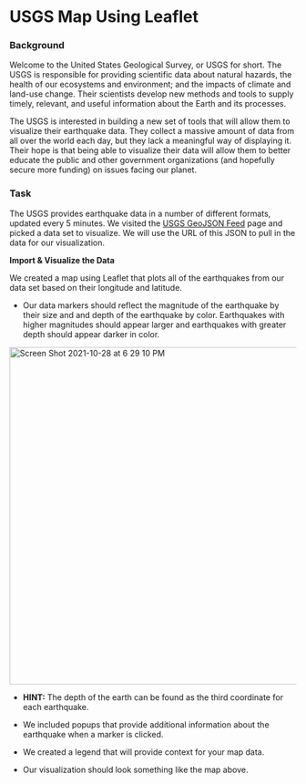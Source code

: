 # USGS Map Using Leaflet

### Background
Welcome to the United States Geological Survey, or USGS for short. The USGS is responsible for providing scientific data about natural hazards, the health of our ecosystems and environment; and the impacts of climate and land-use change. Their scientists develop new methods and tools to supply timely, relevant, and useful information about the Earth and its processes. 

The USGS is interested in building a new set of tools that will allow them to visualize their earthquake data. They collect a massive amount of data from all over the world each day, but they lack a meaningful way of displaying it. Their hope is that being able to visualize their data will allow them to better educate the public and other government organizations (and hopefully secure more funding) on issues facing our planet.

### Task

The USGS provides earthquake data in a number of different formats, updated every 5 minutes. We visited the [USGS GeoJSON Feed](http://earthquake.usgs.gov/earthquakes/feed/v1.0/geojson.php) page and picked a data set to visualize. We will use the URL of this JSON to pull in the data for our visualization.

**Import & Visualize the Data**

   We created a map using Leaflet that plots all of the earthquakes from our data set based on their longitude and latitude.

   * Our data markers should reflect the magnitude of the earthquake by their size and and depth of the earthquake by color. Earthquakes with higher magnitudes should appear larger and earthquakes with greater depth should appear darker in color.

<img width="592" alt="Screen Shot 2021-10-28 at 6 29 10 PM" src="https://github.com/leaflet-challenge/blob/main/Images/2-BasicMap.png">


   * **HINT:** The depth of the earth can be found as the third coordinate for each earthquake.

   * We included popups that provide additional information about the earthquake when a marker is clicked.

   * We created a legend that will provide context for your map data.

   * Our visualization should look something like the map above.
